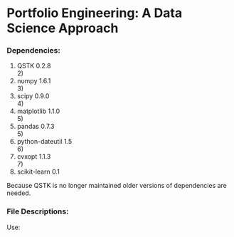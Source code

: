 <h1>Portfolio Engineering: A Data Science Approach</h1>

<h3>Dependencies:</h3>
<ol type="1">
<li> QSTK 0.2.8 </li>
2) <li>numpy 1.6.1 </li>
3) <li>scipy 0.9.0 </li>
4) <li>matplotlib  1.1.0 </li>
5) <li>pandas  0.7.3 </li>
5) <li>python-dateutil 1.5 </li>
6) <li>cvxopt  1.1.3 </li>
7) <li>scikit-learn  0.1 </li>
</ol>

Because QSTK is no longer maintained older versions of dependencies are needed.

<h3>File Descriptions: </h3>

Use:

